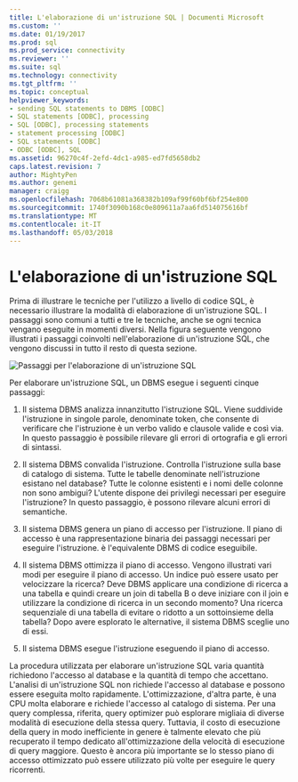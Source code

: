 ```yaml
---
title: L'elaborazione di un'istruzione SQL | Documenti Microsoft
ms.custom: ''
ms.date: 01/19/2017
ms.prod: sql
ms.prod_service: connectivity
ms.reviewer: ''
ms.suite: sql
ms.technology: connectivity
ms.tgt_pltfrm: ''
ms.topic: conceptual
helpviewer_keywords:
- sending SQL statements to DBMS [ODBC]
- SQL statements [ODBC], processing
- SQL [ODBC], processing statements
- statement processing [ODBC]
- SQL statements [ODBC]
- ODBC [ODBC], SQL
ms.assetid: 96270c4f-2efd-4dc1-a985-ed7fd5658db2
caps.latest.revision: 7
author: MightyPen
ms.author: genemi
manager: craigg
ms.openlocfilehash: 7068b61081a368382b109af99f60bf6bf254e800
ms.sourcegitcommit: 1740f3090b168c0e809611a7aa6fd514075616bf
ms.translationtype: MT
ms.contentlocale: it-IT
ms.lasthandoff: 05/03/2018
---
```

# <a name="processing-a-sql-statement"></a>L'elaborazione di un'istruzione SQL
Prima di illustrare le tecniche per l'utilizzo a livello di codice SQL, è necessario illustrare la modalità di elaborazione di un'istruzione SQL. I passaggi sono comuni a tutti e tre le tecniche, anche se ogni tecnica vengano eseguite in momenti diversi. Nella figura seguente vengono illustrati i passaggi coinvolti nell'elaborazione di un'istruzione SQL, che vengono discussi in tutto il resto di questa sezione.  
  
 ![Passaggi per l'elaborazione di un'istruzione SQL](../../odbc/reference/media/pr01.gif "pr01")  
  
 Per elaborare un'istruzione SQL, un DBMS esegue i seguenti cinque passaggi:  
  
1.  Il sistema DBMS analizza innanzitutto l'istruzione SQL. Viene suddivide l'istruzione in singole parole, denominate token, che consente di verificare che l'istruzione è un verbo valido e clausole valide e così via. In questo passaggio è possibile rilevare gli errori di ortografia e gli errori di sintassi.  
  
2.  Il sistema DBMS convalida l'istruzione. Controlla l'istruzione sulla base di catalogo di sistema. Tutte le tabelle denominate nell'istruzione esistano nel database? Tutte le colonne esistenti e i nomi delle colonne non sono ambigui? L'utente dispone dei privilegi necessari per eseguire l'istruzione? In questo passaggio, è possono rilevare alcuni errori di semantiche.  
  
3.  Il sistema DBMS genera un piano di accesso per l'istruzione. Il piano di accesso è una rappresentazione binaria dei passaggi necessari per eseguire l'istruzione. è l'equivalente DBMS di codice eseguibile.  
  
4.  Il sistema DBMS ottimizza il piano di accesso. Vengono illustrati vari modi per eseguire il piano di accesso. Un indice può essere usato per velocizzare la ricerca? Deve DBMS applicare una condizione di ricerca a una tabella e quindi creare un join di tabella B o deve iniziare con il join e utilizzare la condizione di ricerca in un secondo momento? Una ricerca sequenziale di una tabella di evitare o ridotto a un sottoinsieme della tabella? Dopo avere esplorato le alternative, il sistema DBMS sceglie uno di essi.  
  
5.  Il sistema DBMS esegue l'istruzione eseguendo il piano di accesso.  
  
 La procedura utilizzata per elaborare un'istruzione SQL varia quantità richiedono l'accesso al database e la quantità di tempo che accettano. L'analisi di un'istruzione SQL non richiede l'accesso al database e possono essere eseguita molto rapidamente. L'ottimizzazione, d'altra parte, è una CPU molta elaborare e richiede l'accesso al catalogo di sistema. Per una query complessa, riferita, query optimizer può esplorare migliaia di diverse modalità di esecuzione della stessa query. Tuttavia, il costo di esecuzione della query in modo inefficiente in genere è talmente elevato che più recuperato il tempo dedicato all'ottimizzazione della velocità di esecuzione di query maggiore. Questo è ancora più importante se lo stesso piano di accesso ottimizzato può essere utilizzato più volte per eseguire le query ricorrenti.
